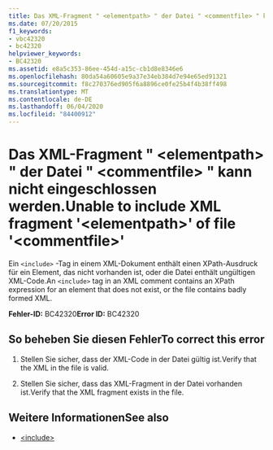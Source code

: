 ```yaml
---
title: Das XML-Fragment " <elementpath> " der Datei " <commentfile> " kann nicht eingeschlossen werden.
ms.date: 07/20/2015
f1_keywords:
- vbc42320
- bc42320
helpviewer_keywords:
- BC42320
ms.assetid: e8a5c353-86ee-454d-a15c-cb1d8e8346e6
ms.openlocfilehash: 80da54a60605e9a37e34eb384d7e94e65ed91321
ms.sourcegitcommit: f8c270376ed905f6a8896ce0fe25b4f4b38ff498
ms.translationtype: MT
ms.contentlocale: de-DE
ms.lasthandoff: 06/04/2020
ms.locfileid: "84400912"
---
```

# <a name="unable-to-include-xml-fragment-elementpath-of-file-commentfile"></a><span data-ttu-id="c5ad3-102">Das XML-Fragment " \<elementpath> " der Datei " \<commentfile> " kann nicht eingeschlossen werden.</span><span class="sxs-lookup"><span data-stu-id="c5ad3-102">Unable to include XML fragment '\<elementpath>' of file '\<commentfile>'</span></span>
<span data-ttu-id="c5ad3-103">Ein `<include>` -Tag in einem XML-Dokument enthält einen XPath-Ausdruck für ein Element, das nicht vorhanden ist, oder die Datei enthält ungültigen XML-Code.</span><span class="sxs-lookup"><span data-stu-id="c5ad3-103">An `<include>` tag in an XML comment contains an XPath expression for an element that does not exist, or the file contains badly formed XML.</span></span>  
  
 <span data-ttu-id="c5ad3-104">**Fehler-ID:** BC42320</span><span class="sxs-lookup"><span data-stu-id="c5ad3-104">**Error ID:** BC42320</span></span>  
  
## <a name="to-correct-this-error"></a><span data-ttu-id="c5ad3-105">So beheben Sie diesen Fehler</span><span class="sxs-lookup"><span data-stu-id="c5ad3-105">To correct this error</span></span>  
  
1. <span data-ttu-id="c5ad3-106">Stellen Sie sicher, dass der XML-Code in der Datei gültig ist.</span><span class="sxs-lookup"><span data-stu-id="c5ad3-106">Verify that the XML in the file is valid.</span></span>  
  
2. <span data-ttu-id="c5ad3-107">Stellen Sie sicher, dass das XML-Fragment in der Datei vorhanden ist.</span><span class="sxs-lookup"><span data-stu-id="c5ad3-107">Verify that the XML fragment exists in the file.</span></span>  
  
## <a name="see-also"></a><span data-ttu-id="c5ad3-108">Weitere Informationen</span><span class="sxs-lookup"><span data-stu-id="c5ad3-108">See also</span></span>

- [\<include>](../language-reference/xmldoc/include.md)
